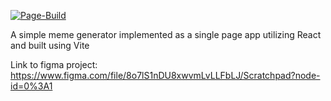 [![Page-Build](https://github.com/LarsGKodehode/meme-generator/workflows/node.js.yml/badge.svg?branch=gh-pages&event=deployment_status)](https://github.com/LarsGKodehode/meme-generator/workflows/node.js.yml)

A simple meme generator implemented as a single page app utilizing React and built using Vite

Link to figma project: https://www.figma.com/file/8o7lS1nDU8xwvmLvLLFbLJ/Scratchpad?node-id=0%3A1
